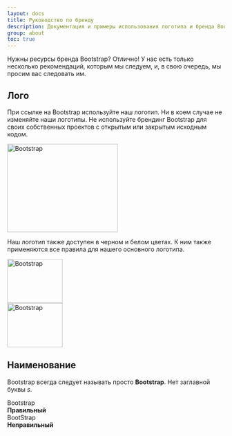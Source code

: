 ```yaml
---
layout: docs
title: Руководство по бренду
description: Документация и примеры использования логотипа и бренда Bootstrap.
group: about
toc: true
---
```


Нужны ресурсы бренда Bootstrap? Отлично! У нас есть только несколько рекомендаций, которым мы следуем, и, в свою очередь, мы просим вас следовать им.

## Лого

При ссылке на Bootstrap используйте наш логотип. Ни в коем случае не изменяйте наши логотипы. Не используйте брендинг Bootstrap для своих собственных проектов с открытым или закрытым исходным кодом.

<div class="bd-brand-item px-2 py-5 mb-3 border rounded-3">
  <img class="d-block img-fluid mx-auto" src="/docs/{{< param docs_version >}}/assets/brand/bootstrap-logo.svg" alt="Bootstrap" width="256" height="204">
</div>

Наш логотип также доступен в черном и белом цветах. К ним также применяются все правила для нашего основного логотипа.

<div class="bd-brand-logos d-sm-flex text-center bg-light rounded-3 overflow-hidden w-100 mb-3">
  <div class="bd-brand-item w-100 px-2 py-5">
    <img src="/docs/{{< param docs_version >}}/assets/brand/bootstrap-logo-black.svg" alt="Bootstrap" width="128" height="102" loading="lazy">
  </div>
  <div class="bd-brand-item w-100 px-2 py-5 inverse">
    <img src="/docs/{{< param docs_version >}}/assets/brand/bootstrap-logo-white.svg" alt="Bootstrap" width="128" height="102" loading="lazy">
  </div>
</div>

## Наименование

Bootstrap всегда следует называть просто **Bootstrap**. Нет заглавной буквы _s_.

<div class="bd-brand-logos d-sm-flex text-center border rounded-3 overflow-hidden w-100 mb-3">
  <div class="bd-brand-item w-100 px-2 py-5">
    <div class="h3">Bootstrap</div>
    <strong class="text-success">Правильный</strong>
  </div>
  <div class="bd-brand-item w-100 px-2 py-5">
    <div class="h3 text-body-secondary">BootStrap</div>
    <strong class="text-danger">Неправильный</strong>
  </div>
</div>
